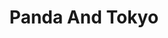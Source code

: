 ---
layout: place
title: "Panda And Tokyo"
permalink: /delaware/laurel/panda-and-tokyo.html
stateAbbr: DE
stateName: Delaware
cityName: Laurel
seo:
  name: "Panda And Tokyo"
  type: Restaurant
  links: https://www.ezordernow.com/pandatokyode
description: "Panda And Tokyo serves delicious sushi in Laurel, Delaware. Try fresh Japanese dishes for a great dining experience. Available for takeout, delivery, lunch, and dinner."
place_id: ChIJEQfP7I76uIkR5qwvixG4F_s
photos:
  - name: >-
      places/ChIJEQfP7I76uIkR5qwvixG4F_s/photos/AeeoHcJ-emfTdqviDh3XaBSLtwz3kwweZsj_ibf0axfRD9aW7tNKeTwKmVEWgc1Y9NB9sQmb2LczwUbJLZqbpUuKCZy_ym8XCMrtr-sCNJWRqC_O3IKAWOFCWRO5WVgYA9VRHiq4-hIOfFiI3075LmIrCJI8wD3UWA5Ncya4B-X8IgOUNm87E7zY9k9suZidaDVRfOV1-g9vJvpvleQ2QES46gAWl__Ug2NpEP5d7Y6iLRW-zXuMnSguyr7IP5MDBzEfeMahFyV0GV4jTcxBsWz9f_SuN-WQcZiD7jRDEw46ZmM_sw
    widthPx: 3024
    heightPx: 4032
    authorAttributions:
      - displayName: Panda And Tokyo
        uri: https://maps.google.com/maps/contrib/117439409811733904837
        photoUri: >-
          https://lh3.googleusercontent.com/a-/ALV-UjUsZHoqoTdzDzsWb2Z4ERcAC-YkkDKK50qEHELKFPACjuhgpWI=s100-p-k-no-mo
    flagContentUri: >-
      https://www.google.com/local/imagery/report/?cb_client=maps_api_places.places_api&image_key=!1e10!2sAF1QipN16Ee3cWZkLkCXkoQRNdJeXkdF3srO7ztZ5qNR&hl=en-US
    googleMapsUri: >-
      https://www.google.com/maps/place//data=!3m4!1e2!3m2!1sAF1QipN16Ee3cWZkLkCXkoQRNdJeXkdF3srO7ztZ5qNR!2e10!4m2!3m1!1s0x89b8fa8eeccf0711:0xfb17b8118b2face6
  - name: >-
      places/ChIJEQfP7I76uIkR5qwvixG4F_s/photos/AeeoHcJfH0wsitAj8VQHyGw7Nbxv9LftX1q-59kKSz42FVww_jE6_rbhPEX-IY72ZfDnJRryZFehXiFPAlLEJWKnA3rqeOTLE1LKvCM2-sYS78PM63FGjw4CoOrmpr6_40ewYne8-DARIy_txaf3EPiNSRGUTANNjKfIS-PGzG_DUa1DDLogwcxM-DzUSR2hoHvshmX-FjhrMaBLOW5Wwkq8FkKYl5HeJYGw_LTvODDgEG-qkRvfgi_rY0-zHr1mu9tzLcULIMBaOZ_3EjmwDEr0_Q_m7JgTKcgyEj2X-xINeeVSx-LWld5vc-Ue_Di8287k4qqIZjG9Tq0yW9WFLniQ77SD8IypZDgopE9mYifmMM1o4vd0cVUNh_THAAE_6miJgitHsE9TbBRYixNOsq49jcGOrH2xxFzv-2yUU8mc2P26lQ
    widthPx: 3024
    heightPx: 4032
    authorAttributions:
      - displayName: nicole morrison
        uri: https://maps.google.com/maps/contrib/114812924868713020001
        photoUri: >-
          https://lh3.googleusercontent.com/a/ACg8ocLiBolE0Q0PK9w7QcfcROYDrOILjFcI1HJPNeDaIgjXzDkcFA=s100-p-k-no-mo
    flagContentUri: >-
      https://www.google.com/local/imagery/report/?cb_client=maps_api_places.places_api&image_key=!1e10!2sCIHM0ogKEICAgICkxrCxaA&hl=en-US
    googleMapsUri: >-
      https://www.google.com/maps/place//data=!3m4!1e2!3m2!1sCIHM0ogKEICAgICkxrCxaA!2e10!4m2!3m1!1s0x89b8fa8eeccf0711:0xfb17b8118b2face6
  - name: >-
      places/ChIJEQfP7I76uIkR5qwvixG4F_s/photos/AeeoHcJMD0odKhRgCSKW5jirXrYOO78h-O3GgZ7EJjBL1JVwY7iGIOvBYL67BHvxmyce4ZTeMORJHSRsfvhTh5hahI6gU-LEMuiLES48dgcF1LrTPkr0l4tRNY3TcuaUIvu1b6snMH7lnoc9HOGnq2nC7YJfLfXeEY2mrekJhwQLZb0JlwjtZUP7-58SLOXPEyQXQrNK7v7NIRfQzyZ8UCB1vdSoVz_Tr7dJGDmBqAh55GbrDyTjapliFmG2f9BsH25R2mGHEMv-eUbsmui2ALEWBOr4R-B3ydkW5OodnpkLzwMDcA
    widthPx: 3024
    heightPx: 4032
    authorAttributions:
      - displayName: Panda And Tokyo
        uri: https://maps.google.com/maps/contrib/117439409811733904837
        photoUri: >-
          https://lh3.googleusercontent.com/a-/ALV-UjUsZHoqoTdzDzsWb2Z4ERcAC-YkkDKK50qEHELKFPACjuhgpWI=s100-p-k-no-mo
    flagContentUri: >-
      https://www.google.com/local/imagery/report/?cb_client=maps_api_places.places_api&image_key=!1e10!2sAF1QipNBmMRaIxyOrrxppkP_BmJjWraAHjmmuCoOhpt_&hl=en-US
    googleMapsUri: >-
      https://www.google.com/maps/place//data=!3m4!1e2!3m2!1sAF1QipNBmMRaIxyOrrxppkP_BmJjWraAHjmmuCoOhpt_!2e10!4m2!3m1!1s0x89b8fa8eeccf0711:0xfb17b8118b2face6
  - name: >-
      places/ChIJEQfP7I76uIkR5qwvixG4F_s/photos/AeeoHcKHBjEfSgFsvXuK21KpZVzxONLzqxBiegukxSgqMCzzVJqJKydHj4C3ruRuMonibwBUV9YlvjGEq2zRmsdBB3ELL3k4oFFnRe0-Dw3qaKNmB8pq-_gQ4eom2vBBdFCBbOdiJbMVYpvLzF0frCpcOhHZpbIoEU17pDBI3TsouBRoGXPF3q7UEtqOmM56dgTXMhHwgal254z6kgDNZl2UqqMBGkAGAhDy1ssLH_MrWWhLlRBbXMDg8FGVAIhwR452Ze01fMFDtRb-JP9X3NOzrcqYYNsLACGAvwdG4M_iFzl3RMhdlnM2UpwMsX7xaz_BZJesjaYMwyioGvHA12KC_17nP7NTgY3gcjMyvbM9rcM2IHJeTiDj8ZwRi_oppUoq8MC7gV9cPSGDozYQAi-VGZoRsVRIMcVygrMmsVC66ys
    widthPx: 4032
    heightPx: 2268
    authorAttributions:
      - displayName: 김종완
        uri: https://maps.google.com/maps/contrib/112971072052743313102
        photoUri: >-
          https://lh3.googleusercontent.com/a-/ALV-UjXWKwi2WlR_IJQd2X0tUDjzShhToolnRUiDA3jryMCzP8zfqWA=s100-p-k-no-mo
    flagContentUri: >-
      https://www.google.com/local/imagery/report/?cb_client=maps_api_places.places_api&image_key=!1e10!2sCIHM0ogKEICAgICZ5ZPRGg&hl=en-US
    googleMapsUri: >-
      https://www.google.com/maps/place//data=!3m4!1e2!3m2!1sCIHM0ogKEICAgICZ5ZPRGg!2e10!4m2!3m1!1s0x89b8fa8eeccf0711:0xfb17b8118b2face6
  - name: >-
      places/ChIJEQfP7I76uIkR5qwvixG4F_s/photos/AeeoHcKzLIkkbn7pqnTi753n87uvpWAbJkpF-k7LpWUhhgxTBSlw2qe5QF_hxyMt9kI-WO1CSo0sYhD_tena8-kN3eUnhGbeRY8t7Woav5WkYlBgcT_JkUhRhJtDhHVI_eyA6QGzaGFDgVoFlvw1uSQuFSRtj5CQLJM60h0yGpgD6ryPR6TSEDEcIZ-KoEYsdxj9pOnI1xj5zEioh0HsRu_bslzfpUfuv31Z7s0--LH8VxiPdKQ24rjBp0NaeD8oWoTmsHjo0SQJUTHTtBJ0YR9lUbVtMrU6S6fs-56GtsIBrGR8v4JSE0RqeSuXHp7hXxzx1-BttpfMbkzR4PId3Oub7S9hDG6AyWutxr0MOw_gl5rV4J2909q3mnZ0-KFvhhp_cI3x0Y5TUmWJqvIgmOEl_KYnUrCJhOBcCaLy19GQCRaJbXE
    widthPx: 3024
    heightPx: 4032
    authorAttributions:
      - displayName: nicole morrison
        uri: https://maps.google.com/maps/contrib/114812924868713020001
        photoUri: >-
          https://lh3.googleusercontent.com/a/ACg8ocLiBolE0Q0PK9w7QcfcROYDrOILjFcI1HJPNeDaIgjXzDkcFA=s100-p-k-no-mo
    flagContentUri: >-
      https://www.google.com/local/imagery/report/?cb_client=maps_api_places.places_api&image_key=!1e10!2sCIHM0ogKEICAgICkxrCxyAE&hl=en-US
    googleMapsUri: >-
      https://www.google.com/maps/place//data=!3m4!1e2!3m2!1sCIHM0ogKEICAgICkxrCxyAE!2e10!4m2!3m1!1s0x89b8fa8eeccf0711:0xfb17b8118b2face6
  - name: >-
      places/ChIJEQfP7I76uIkR5qwvixG4F_s/photos/AeeoHcJdjmw0ejp1W9nE1w-AR9gR8qD61bL0RtNcURHda5KSSUvX5HM4ej5DQbKuAOe6UoQ4FHQcZO2p7afg3E26h-bwXtQQ40AIcMCNkOJxxn9bCpgLPpzA7TOITC79Ce_4Grxizxgl9t8hTeUrnRD7v8J1dzLJKwKY8A55UegU2Ug9Qz9dhj9QA5IUd9Q15XSwrd1vCJSie-NEWWoEi9ItaBRTx1UZwZJmgmyLSv0xIvcQ9DzHawES04OhC4nKKQFtu_KlOqpA817BvJ0llPlpF8YIlNZM4NmHl8UKctp-8BUN1zIrbPLWQjDdNjcT8nG29oE66UXIp1cecicJZuhz5aGx8gD2qPvNk88MF3m7syzmQFKKuKSca5FOLPkbzgGGp_QBZeB3PtIMXdt_8TaFZG-vKzyIsVcMf6bSRWsUoFJOT50b
    widthPx: 3024
    heightPx: 4032
    authorAttributions:
      - displayName: nicole morrison
        uri: https://maps.google.com/maps/contrib/114812924868713020001
        photoUri: >-
          https://lh3.googleusercontent.com/a/ACg8ocLiBolE0Q0PK9w7QcfcROYDrOILjFcI1HJPNeDaIgjXzDkcFA=s100-p-k-no-mo
    flagContentUri: >-
      https://www.google.com/local/imagery/report/?cb_client=maps_api_places.places_api&image_key=!1e10!2sCIHM0ogKEICAgICkxrCxqAE&hl=en-US
    googleMapsUri: >-
      https://www.google.com/maps/place//data=!3m4!1e2!3m2!1sCIHM0ogKEICAgICkxrCxqAE!2e10!4m2!3m1!1s0x89b8fa8eeccf0711:0xfb17b8118b2face6
  - name: >-
      places/ChIJEQfP7I76uIkR5qwvixG4F_s/photos/AeeoHcJgQFIxdu8M7T6y7Ro8xvrEx-X5An0kLKZ8GRnV6jfRDT4W-d_x4YgxSFi7uDK90N_0oIZMyRphoyo97nUON_zsutE60HMcWfn0Nkh00FBLpsLYCuYzY5z1oU8zHd57EKYOu87FjsPSggy3OoXh8l66C_PmDjAw7va-pLAf5mO_LiH6I2IwUkhQZ23QjFI4odNhT17vte5tI_EF8ws2bUPMi1O84NCTaeYBUNsxe9_tDorv0cBt0n-6TqnVZihI890CjTrhMwrmaqZpcPUnYc3m3qr5VU8C1P1NXLlQxI2Ync344oTuP7Mrx2zK1ubN5ADlYufBsd59iqCnxx75pF3eYbtOGUQBn-m0aPgkHJwK_T47HAAjtuMNN3aE-O7v1KTepxWeghry7q6Z1iXNo2bp_iYhK-rZmW6CShQYfmQmlJIa
    widthPx: 3024
    heightPx: 4032
    authorAttributions:
      - displayName: Maggie Limon-Gutierrez
        uri: https://maps.google.com/maps/contrib/109201196807395880638
        photoUri: >-
          https://lh3.googleusercontent.com/a/ACg8ocIksJDMLt5dki5VTX8upeu--g03dGynCpeN7_V8cd_-DCJquw=s100-p-k-no-mo
    flagContentUri: >-
      https://www.google.com/local/imagery/report/?cb_client=maps_api_places.places_api&image_key=!1e10!2sCIHM0ogKEICAgICWpoO9gwE&hl=en-US
    googleMapsUri: >-
      https://www.google.com/maps/place//data=!3m4!1e2!3m2!1sCIHM0ogKEICAgICWpoO9gwE!2e10!4m2!3m1!1s0x89b8fa8eeccf0711:0xfb17b8118b2face6
  - name: >-
      places/ChIJEQfP7I76uIkR5qwvixG4F_s/photos/AeeoHcKcZ5GoGh4f1TVWaiEIzQz_MBMlcvbnMTIWYd4TJucxsEOG_LUhUug1wcLYY0ZslDuVC6HtuDSxbeu9b671_IN-BzIViFYVXXXjhWcgwgMk1joVgYaL20DwrT6Ea4tvEUVRPkoQyrhuM0cgN57NIuniOTeRpRXHya3-NZAS9FrayZqUEAe9P61SWAyPGJjAdIcET-VWsYQh4D0lRjc_HwmOKgrICVElMHc0CIvIigxiHmkO7AjUeQD3VUJqsR0w4raZGTSZUxU_3wjjq2cSAkPb328TyBhdL4_3rmYNLFi8FkYPxTSfs6B1qsb4NO-jk3qFzx_eKzMMjxLHhANuoLFQMO--lM6RKc4TlST4xk6RIl_bWGjTbnG6k91lJuXNo2ndOBqHZ9Bm3hJncZNpFczJvs4Y4z2w2nDRt2M9161_NQ
    widthPx: 3024
    heightPx: 4032
    authorAttributions:
      - displayName: nicole morrison
        uri: https://maps.google.com/maps/contrib/114812924868713020001
        photoUri: >-
          https://lh3.googleusercontent.com/a/ACg8ocLiBolE0Q0PK9w7QcfcROYDrOILjFcI1HJPNeDaIgjXzDkcFA=s100-p-k-no-mo
    flagContentUri: >-
      https://www.google.com/local/imagery/report/?cb_client=maps_api_places.places_api&image_key=!1e10!2sCIHM0ogKEICAgICkxrCxGA&hl=en-US
    googleMapsUri: >-
      https://www.google.com/maps/place//data=!3m4!1e2!3m2!1sCIHM0ogKEICAgICkxrCxGA!2e10!4m2!3m1!1s0x89b8fa8eeccf0711:0xfb17b8118b2face6
  - name: >-
      places/ChIJEQfP7I76uIkR5qwvixG4F_s/photos/AeeoHcKsWEop2kK2E-j2hXKafM1Vaydv6fcXU62p9PRWgxry8rJ-JG-LpGtxXZPCzEb5v76f58ctGhhKMigPNTtAPoWThdBtZ-p4Yd8z319NJvzo58SgLGlzCWQnuIT2OAqveK94zRqg0uXEHrj41oKcUN2NcZtCEfYThqG600u-ZCuyjOO2zoT9pL_pMYQom9I85ItaQWoIKCKByv1iyXGk_WNSvQfEpinEc3KiKyJssIm4CL2TCvVX6I_8_9lgY-6ZnoK8C-W8vJwq4_CWnALdyIJbS5tnPqnq-m2mAVY8QzYYJqlEwoS-bUcyVkxP-E7zr4TRH3mcBxZny-U_hLRVpio3t0cTu4J27dybo_WE4rd4vRRB94vQ08ZeBdnXe7N8r8qSIa8u5L9MOYovnadCPzrK5vUgtRIRNHVYz1VxCbEjZ8U
    widthPx: 4032
    heightPx: 3024
    authorAttributions:
      - displayName: Al DeLong
        uri: https://maps.google.com/maps/contrib/106347026586507259815
        photoUri: >-
          https://lh3.googleusercontent.com/a/ACg8ocJOkImgPtnrVcBL0wul_b5CxBnOhauq8dYz67L93cTPP5yVpw=s100-p-k-no-mo
    flagContentUri: >-
      https://www.google.com/local/imagery/report/?cb_client=maps_api_places.places_api&image_key=!1e10!2sCIHM0ogKEICAgICmobniuQE&hl=en-US
    googleMapsUri: >-
      https://www.google.com/maps/place//data=!3m4!1e2!3m2!1sCIHM0ogKEICAgICmobniuQE!2e10!4m2!3m1!1s0x89b8fa8eeccf0711:0xfb17b8118b2face6
  - name: >-
      places/ChIJEQfP7I76uIkR5qwvixG4F_s/photos/AeeoHcLHgVsHF3C63RdA9rrp7hcs9mRrlVC6ed8cgUfwbViR2Qc0Mcgv51_ogg6rJQjmYM4dERa7n3wkPGlZumWXvFkMuCdUCzlrvM0h-OFPcFu92aPtlu1NhS89JB4SVmBGxy3ABqrzN2FELuAz4wgCknh-uqd4VklY56aMMLZlblrq03sJvpYgzkRZnUUP7e2WSSGib7TnWou2trfQxjjJCPXOX4P9xHI4H3M7ZJl-gbL54Ymf-addsSYgkhnNrWgmah41XCzbQqAZJcl_oCT0aQSxG6CMuJDaftB3ACLAOqRSDl2UscLmdK943raArOoBuIenpSgpkb62enjgg3vH4dx_t_e-7YBOJ7ohUGunezkUs1wIbZXLaNRT9wLeGLK6N4y4gd1NBXXIo6baJYkeST8M0i0x5ctftEXK3kv-dFwM-g
    widthPx: 2432
    heightPx: 4320
    authorAttributions:
      - displayName: Randy T
        uri: https://maps.google.com/maps/contrib/113875681204444373820
        photoUri: >-
          https://lh3.googleusercontent.com/a-/ALV-UjXz19XTspXYnSDraZbutyc2uSh_uvpMQ9-dLWh6wiAy-flrGFwZaA=s100-p-k-no-mo
    flagContentUri: >-
      https://www.google.com/local/imagery/report/?cb_client=maps_api_places.places_api&image_key=!1e10!2sCIHM0ogKEICAgICkwK_pWA&hl=en-US
    googleMapsUri: >-
      https://www.google.com/maps/place//data=!3m4!1e2!3m2!1sCIHM0ogKEICAgICkwK_pWA!2e10!4m2!3m1!1s0x89b8fa8eeccf0711:0xfb17b8118b2face6
address: '30214 Sussex Hwy #6, Laurel, DE 19956, USA'
street: '30214 Sussex Hwy #6'
city: Laurel
state: DE
zip: '19956'
country: USA
neighborhood: null
latitude: '38.573048'
longitude: '-75.566080'
accessibility_options:
  wheelchairAccessibleParking: true
  wheelchairAccessibleEntrance: true
  wheelchairAccessibleRestroom: true
business_status: OPERATIONAL
name: Panda And Tokyo
google_maps_links:
  directionsUri: >-
    https://www.google.com/maps/dir//''/data=!4m7!4m6!1m1!4e2!1m2!1m1!1s0x89b8fa8eeccf0711:0xfb17b8118b2face6!3e0
  placeUri: https://maps.google.com/?cid=18093132413473369318
  writeAReviewUri: >-
    https://www.google.com/maps/place//data=!4m3!3m2!1s0x89b8fa8eeccf0711:0xfb17b8118b2face6!12e1
  reviewsUri: >-
    https://www.google.com/maps/place//data=!4m4!3m3!1s0x89b8fa8eeccf0711:0xfb17b8118b2face6!9m1!1b1
  photosUri: >-
    https://www.google.com/maps/place//data=!4m3!3m2!1s0x89b8fa8eeccf0711:0xfb17b8118b2face6!10e5
primary_type: Chinese Restaurant
opening_hours:
  regular: null
  current: null
secondary_opening_hours:
  regular:
    weekdayDescriptions: null
    type: null
  current:
    weekdayDescriptions: null
    type: null
phone: (302) 875-2388
price_level: null
price_range: $10 &ndash; $20
rating: '3.8'
rating_count: 70
website: https://www.ezordernow.com/pandatokyode
reviews:
  - name: >-
      places/ChIJEQfP7I76uIkR5qwvixG4F_s/reviews/ChZDSUhNMG9nS0VJQ0FnSURBNHJtS0V3EAE
    relativePublishTimeDescription: 6 years ago
    rating: 5
    text:
      text: Very good food never had a order messed up come here pretty offten
      languageCode: en
    originalText:
      text: Very good food never had a order messed up come here pretty offten
      languageCode: en
    authorAttribution:
      displayName: nicole morrison
      uri: https://www.google.com/maps/contrib/114812924868713020001/reviews
      photoUri: >-
        https://lh3.googleusercontent.com/a/ACg8ocLiBolE0Q0PK9w7QcfcROYDrOILjFcI1HJPNeDaIgjXzDkcFA=s128-c0x00000000-cc-rp-mo-ba4
    publishTime: '2018-06-10T23:12:20.871Z'
    flagContentUri: >-
      https://www.google.com/local/review/rap/report?postId=ChZDSUhNMG9nS0VJQ0FnSURBNHJtS0V3EAE&d=17924085&t=1
    googleMapsUri: >-
      https://www.google.com/maps/reviews/data=!4m6!14m5!1m4!2m3!1sChZDSUhNMG9nS0VJQ0FnSURBNHJtS0V3EAE!2m1!1s0x89b8fa8eeccf0711:0xfb17b8118b2face6
  - name: >-
      places/ChIJEQfP7I76uIkR5qwvixG4F_s/reviews/ChdDSUhNMG9nS0VJQ0FnSUROZ1A3N2xRRRAB
    relativePublishTimeDescription: a year ago
    rating: 3
    text:
      text: >-
        It has been a long while since I've ordered from them. It definitely
        surprised me of the contactless setup they have set in place. Not very
        friendly at all. I ordered via the website so when I went in I gave my
        name and said I ordered via the website. Blank look. Okay. After a few
        minutes we figured it out and I was on my way home. Food was ok. Nothing
        to get excited about. We only got a small container of sweet n sour
        sauce for a quart of sweet n sour chicken and an order of cheese
        wontons... disappointing. Chicken Fried Rice had no flavor. General Tsos
        wasn't spicy at all. Wonton Soup was good. Spring rolls were greasy.
        Meh. They used to be pretty good maybe it was just an off night?
      languageCode: en
    originalText:
      text: >-
        It has been a long while since I've ordered from them. It definitely
        surprised me of the contactless setup they have set in place. Not very
        friendly at all. I ordered via the website so when I went in I gave my
        name and said I ordered via the website. Blank look. Okay. After a few
        minutes we figured it out and I was on my way home. Food was ok. Nothing
        to get excited about. We only got a small container of sweet n sour
        sauce for a quart of sweet n sour chicken and an order of cheese
        wontons... disappointing. Chicken Fried Rice had no flavor. General Tsos
        wasn't spicy at all. Wonton Soup was good. Spring rolls were greasy.
        Meh. They used to be pretty good maybe it was just an off night?
      languageCode: en
    authorAttribution:
      displayName: Stephi Meeks
      uri: https://www.google.com/maps/contrib/106738836602907989155/reviews
      photoUri: >-
        https://lh3.googleusercontent.com/a-/ALV-UjX0XlR6Md0odVYGfpXsGjflCSqDL12Xj5eL-7Fmwx__qIC2w-tLQw=s128-c0x00000000-cc-rp-mo-ba4
    publishTime: '2024-01-19T15:54:00.216909Z'
    flagContentUri: >-
      https://www.google.com/local/review/rap/report?postId=ChdDSUhNMG9nS0VJQ0FnSUROZ1A3N2xRRRAB&d=17924085&t=1
    googleMapsUri: >-
      https://www.google.com/maps/reviews/data=!4m6!14m5!1m4!2m3!1sChdDSUhNMG9nS0VJQ0FnSUROZ1A3N2xRRRAB!2m1!1s0x89b8fa8eeccf0711:0xfb17b8118b2face6
  - name: >-
      places/ChIJEQfP7I76uIkR5qwvixG4F_s/reviews/ChZDSUhNMG9nS0VJQ0FnSUNOLU9UZlNREAE
    relativePublishTimeDescription: a year ago
    rating: 1
    text:
      text: >-
        Food has been terrible every time we have ordered from this restaurant.
        They forget something in my order each time as well. Then call me a liar
        when I call and tell them it’s missing. We won’t be going back here.
        I’ll drive to Seaford or delmar.
      languageCode: en
    originalText:
      text: >-
        Food has been terrible every time we have ordered from this restaurant.
        They forget something in my order each time as well. Then call me a liar
        when I call and tell them it’s missing. We won’t be going back here.
        I’ll drive to Seaford or delmar.
      languageCode: en
    authorAttribution:
      displayName: Staphany Harrold
      uri: https://www.google.com/maps/contrib/103347583650973206659/reviews
      photoUri: >-
        https://lh3.googleusercontent.com/a/ACg8ocKhr-_qL8B3I4lzJX3T_JiadHonMNchZWTxSB-mJ9TRKHmkzQ=s128-c0x00000000-cc-rp-mo
    publishTime: '2024-01-12T01:19:44.163374Z'
    flagContentUri: >-
      https://www.google.com/local/review/rap/report?postId=ChZDSUhNMG9nS0VJQ0FnSUNOLU9UZlNREAE&d=17924085&t=1
    googleMapsUri: >-
      https://www.google.com/maps/reviews/data=!4m6!14m5!1m4!2m3!1sChZDSUhNMG9nS0VJQ0FnSUNOLU9UZlNREAE!2m1!1s0x89b8fa8eeccf0711:0xfb17b8118b2face6
  - name: >-
      places/ChIJEQfP7I76uIkR5qwvixG4F_s/reviews/ChZDSUhNMG9nS0VJQ0FnSURSdmNxaE9BEAE
    relativePublishTimeDescription: a year ago
    rating: 1
    text:
      text: >-
        Food poisoning for sure.  The chicken had a funny taste.  I got sick to
        my stomach about 15 minutes after I ate.   Vomiting and D for about an
        hour.  Not going there anymore.  Very scarey.
      languageCode: en
    originalText:
      text: >-
        Food poisoning for sure.  The chicken had a funny taste.  I got sick to
        my stomach about 15 minutes after I ate.   Vomiting and D for about an
        hour.  Not going there anymore.  Very scarey.
      languageCode: en
    authorAttribution:
      displayName: Pat Washinowski
      uri: https://www.google.com/maps/contrib/101865100171599217515/reviews
      photoUri: >-
        https://lh3.googleusercontent.com/a/ACg8ocJ0goYQJTb1g3C_k5lsE7k_yLO5doy88b47MYL7fxC7p4s82A=s128-c0x00000000-cc-rp-mo-ba3
    publishTime: '2023-05-02T00:34:46.593879Z'
    flagContentUri: >-
      https://www.google.com/local/review/rap/report?postId=ChZDSUhNMG9nS0VJQ0FnSURSdmNxaE9BEAE&d=17924085&t=1
    googleMapsUri: >-
      https://www.google.com/maps/reviews/data=!4m6!14m5!1m4!2m3!1sChZDSUhNMG9nS0VJQ0FnSURSdmNxaE9BEAE!2m1!1s0x89b8fa8eeccf0711:0xfb17b8118b2face6
  - name: >-
      places/ChIJEQfP7I76uIkR5qwvixG4F_s/reviews/ChZDSUhNMG9nS0VJQ0FnSUNzNjRpR2VBEAE
    relativePublishTimeDescription: 5 years ago
    rating: 2
    text:
      text: >-
        Ordered several dishes including sushi. Nothing was fresh all of the
        chicken had a fishy taste like it’d all been cooked in the same oil.
        Paid almost $10 for the spider roll only to find almost no soft shell
        crab. Used to be pretty good but they’ve gone down hill the last few
        visits. We won’t be doing that again.
      languageCode: en
    originalText:
      text: >-
        Ordered several dishes including sushi. Nothing was fresh all of the
        chicken had a fishy taste like it’d all been cooked in the same oil.
        Paid almost $10 for the spider roll only to find almost no soft shell
        crab. Used to be pretty good but they’ve gone down hill the last few
        visits. We won’t be doing that again.
      languageCode: en
    authorAttribution:
      displayName: Julia Todd
      uri: https://www.google.com/maps/contrib/111516994016037931642/reviews
      photoUri: >-
        https://lh3.googleusercontent.com/a/ACg8ocLVDsfJi9UmkqvTM4y44k09K2zLwIaUTee0k3fV4CuPJCVFtA=s128-c0x00000000-cc-rp-mo
    publishTime: '2020-02-14T22:43:27.728505Z'
    flagContentUri: >-
      https://www.google.com/local/review/rap/report?postId=ChZDSUhNMG9nS0VJQ0FnSUNzNjRpR2VBEAE&d=17924085&t=1
    googleMapsUri: >-
      https://www.google.com/maps/reviews/data=!4m6!14m5!1m4!2m3!1sChZDSUhNMG9nS0VJQ0FnSUNzNjRpR2VBEAE!2m1!1s0x89b8fa8eeccf0711:0xfb17b8118b2face6
parking_options:
  freeParkingLot: true
  freeStreetParking: true
  valetParking: false
payment_options:
  acceptsCreditCards: true
  acceptsDebitCards: true
  acceptsCashOnly: true
  acceptsNfc: true
allow_dogs: null
curbside_pickup: null
delivery: true
dine_in: true
good_for_children: true
good_for_groups: null
good_for_sports: false
live_music: false
menu_for_children: null
outdoor_seating: false
reservable: false
restroom: true
serves_beer: false
serves_breakfast: null
serves_brunch: null
serves_cocktails: false
serves_coffee: false
serves_dinner: true
serves_dessert: null
serves_lunch: true
serves_vegetarian_food: null
serves_wine: false
takeout: true
summary: null

---